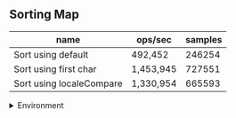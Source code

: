## Sorting Map

|name|ops/sec|samples|
|-|-|-|
|Sort using default|492,452|246254|
|Sort using first char|1,453,945|727551|
|Sort using localeCompare|1,330,954|665593|


<details>
<summary>Environment</summary>

* __Machine:__ linux x64 | 4 vCPUs | 7.6GB Mem
* __Run:__ Fri Oct 17 2025 17:02:47 GMT+0000 (Coordinated Universal Time)
* __Node:__ `v25.0.0`
</details>

<!--
{"environment":{"platform":"linux","arch":"x64","cpus":4,"totalMemory":7.59783935546875},"benchmarks":[{"name":"Sort using default","samples":246254,"opsSec":492452.5951434256},{"name":"Sort using first char","samples":727551,"opsSec":1453945.8339044459},{"name":"Sort using localeCompare","samples":665593,"opsSec":1330954.1877091266}]}-->
